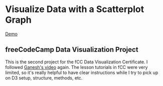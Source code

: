 # Visualize Data with a Scatterplot Graph
[Demo](https://adamcodes2843.github.io/D3-Scatter-Plot/)
## freeCodeCamp Data Visualization Project
This is the second project for the fCC Data Visualization Certificate. I followed [Ganesh's video](https://www.youtube.com/watch?v=OvtT4X2L9Fo) again. The lesson tutorials in fCC were very limited, so it's really helpful to have clear instructions while I try to pick up on D3 setup, structure, methods, etc.